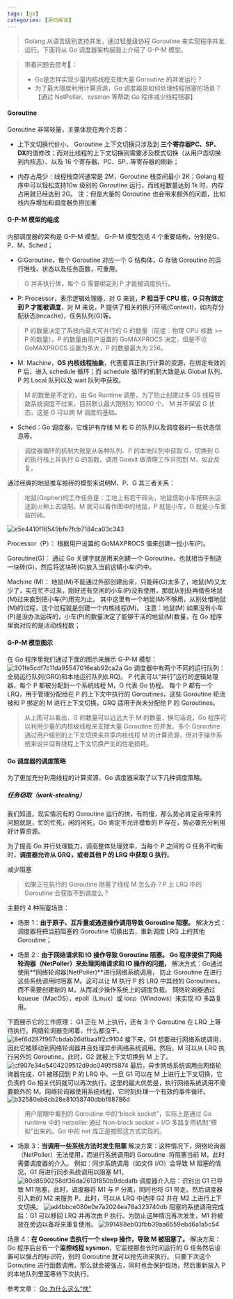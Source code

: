 ```yaml
---
tags: [go]   
categories: [源码解读]
---
```



> Golang 从语言级别支持并发，通过轻量级协程 Goroutine 来实现程序并发运行。下面将从 Go 调度器架构层面上介绍了 G-P-M 模型。

> 带着问题去思考🤔：
> - Go是怎样实现少量内核线程支撑大量 Goroutine 的并发运行？
> - 为了最大限度利用计算资源，Go 调度器是如何处理线程阻塞的场景？【通过 NetPoller、sysmon 等帮助 Go 程序减少线程阻塞】

#### Goroutine
Goroutine 非常轻量，主要体现在两个方面：
- 上下文切换代价小， Goroutine 上下文切换只涉及到
**三个寄存器PC、SP、DX**的值修改；而对比线程的上下文切换则需要涉及模式切换（从用户态切换到内核态）、以及 16 个寄存器、PC、SP…等寄存器的刷新；

- 内存占用少：线程栈空间通常是 2M，Goroutine 栈空间最小 2K；Golang 程序中可以轻松支持10w 级别的 Goroutine 运行，而线程数量达到 1k 时，内存占用就已经达到 2G。
注：但是大量的 Goroutine 也会带来额外的问题，比如栈内存增加和调度器负担加重

#### G-P-M 模型的组成
内部调度器的架构是 G-P-M 模型。
G-P-M 模型包括 4 个重要结构，分别是G、P、M、Sched；
- G:Goroutine，每个 Goroutine 对应一个 G 结构体，G 存储 Goroutine 的运行堆栈、状态以及任务函数，可重用。
> G 并非执行体，每个 G 需要绑定到 P 才能被调度执行。

- P: Processor，表示逻辑处理器，对 G 来说，**P 相当于 CPU 核，G 只有绑定到 P 才能被调度**，对 M 来说，P 提供了相关的执行环境(Context)，如内存分配状态(mcache)，任务队列(G)等。
> P 的数量决定了系统内最大可并行的 G 的数量（前提：物理 CPU 核数  >= P 的数量）。P 的数量由用户设置的 GoMAXPROCS 决定，但是不论 GoMAXPROCS 设置为多大，P 的数量最大为 256。

- M: Machine，**OS 内核线程抽象**，代表着真正执行计算的资源，在绑定有效的 P 后，进入 schedule 循环；而 schedule 循环的机制大致是从 Global 队列、P 的 Local 队列以及 wait 队列中获取。
> M 的数量是不定的，由 Go Runtime 调整，为了防止创建过多 OS 线程导致系统调度不过来，目前默认最大限制为 10000 个。
M 并不保留 G 状态，这是 G 可以跨 M 调度的基础。

- Sched：Go 调度器，它维护有存储 M 和 G 的队列以及调度器的一些状态信息等。
> 调度器循环的机制大致是从各种队列、P 的本地队列中获取 G，切换到 G 的执行栈上并执行 G 的函数，调用 Goexit 做清理工作并回到 M，如此反复。


通过经典的地鼠推车搬砖的模型来说明M、P、G 其三者关系：
> 地鼠(Gopher)的工作任务是：工地上有若干砖头，地鼠借助小车把砖头运送到火种上去烧制。M 就可以看作图中的地鼠，P 就是小车，G 就是小车里装的砖。

![e5e4410f16549bfe7fcb7184ca03c343](Go并发之内部调度器/CDD511ED-E32C-45C2-B24D-7A09D8B13916.png)

Processor（P）：
根据用户设置的  GoMAXPROCS 值来创建一批小车(P)。

Goroutine(G)：
通过 Go 关键字就是用来创建一个  Goroutine，也就相当于制造一块砖(G)，然后将这块砖(G)放入当前这辆小车(P)中。

Machine (M)：
地鼠(M)不能通过外部创建出来，只能砖(G)太多了，地鼠(M)又太少了，实在忙不过来，刚好还有空闲的小车(P)没有使用，那就从别处再借些地鼠(M)过来直到把小车(P)用完为止。
其中这里有一个地鼠(M)不够用，从别处借地鼠(M)的过程，这个过程就是创建一个内核线程(M)。
注意：地鼠(M) 如果没有小车(P)是没办法运砖的，小车(P)的数量决定了能够干活的地鼠(M)数量，在 Go 程序里面对应的是活动线程数；


#### G-P-M 模型图示
在 Go 程序里我们通过下面的图示来展示 G-P-M 模型：
![301fe5cdf7c11da95547016eab92ca2a](Go并发之内部调度器/AB5D5772-7ECF-4DE8-848D-197E7FC65286.jpg)
Go 调度器中有两个不同的运行队列：全局运行队列(GRQ)和本地运行队列(LRQ)。
P 代表可以“并行”运行的逻辑处理器，每个 P 都被分配到一个系统线程 M，G 代表 Go 协程。
每个 P 都有一个 LRQ，用于管理分配给在 P 的上下文中执行的 Goroutines，这些 Goroutine 轮流被和 P 绑定的 M 进行上下文切换。GRQ 适用于尚未分配给 P 的 Goroutines。

> 从上图可以看出，G 的数量可以远远大于 M 的数量，换句话说，Go 程序可以利用少量的内核级线程来支撑大量 Goroutine 的并发。多个 Goroutine 通过用户级别的上下文切换来共享内核线程 M 的计算资源，但对于操作系统来说并没有线程上下文切换产生的性能损耗。

#### Go 调度器的调度策略
为了更加充分利用线程的计算资源，Go 调度器采取了以下几种调度策略。
##### 任务窃取（work-stealing）
我们知道，现实情况有的 Goroutine 运行的快，有的慢，那么势必肯定会带来的问题就是，忙的忙死，闲的闲死，Go 肯定不允许摸鱼的 P 存在，势必要充分利用好计算资源。

为了提高 Go 并行处理能力，调高整体处理效率，当每个 P 之间的 G 任务不均衡时，**调度器允许从 GRQ，或者其他 P 的 LRQ 中获取 G 执行**。

减少阻塞
> 如果正在执行的 Goroutine 阻塞了线程 M 怎么办？P 上 LRQ 中的 Goroutine 会获取不到调度么？


主要的 4 种阻塞场景：

- 场景 1：**由于原子、互斥量或通道操作调用导致  Goroutine  阻塞。**
解决方式：调度器将把当前阻塞的 Goroutine 切换出去，重新调度 LRQ 上的其他 Goroutine；

- 场景 2：**由于网络请求和 IO 操作导致  Goroutine  阻塞。
Go 程序提供了网络轮询器（NetPoller）来处理网络请求和 IO 操作的问题，**
解决方式：Go通过使用**网络轮询器(NetPoller)**进行网络系统调用，
防止 Goroutine 在进行这些系统调用时阻塞 M。这可以让 M 执行 P 的 LRQ 中其他的 Goroutines，而不需要创建新的 M。从而减少操作系统上的调度负载。
网络轮询器通过 kqueue（MacOS），epoll（Linux）或  iocp（Windows）来实现 IO 多路复用。

下面展示它的工作原理：
G1 正在 M 上执行，还有 3 个 Goroutine 在 LRQ 上等待执行。网络轮询器空闲着，什么都没干。
![8ef6d287f967cbdab26dfbaa1f2c9104](Go并发之内部调度器/BC56AF3C-1AF3-4D00-906B-6D234F349DBA.png)
接下来，G1 想要进行网络系统调用，因此它被移动到网络轮询器并且处理异步网络系统调用。然后，M 可以从 LRQ 执行另外的 Goroutine。此时，G2 就被上下文切换到 M 上了。
![cf907e34e5404209512d9dc0495f5874](Go并发之内部调度器/9B64E95A-35C7-4B89-B063-91862B1945FA.jpg)
最后，异步网络系统调用由网络轮询器完成，G1 被移回到 P 的 LRQ 中。一旦 G1 可以在 M 上进行上下文切换，它负责的 Go 相关代码就可以再次执行。这里的最大优势是，执行网络系统调用不需要额外的 M。网络轮询器使用系统线程，它时刻处理一个有效的事件循环。
![b32580eb8cb28e81058740dbbf88786d](Go并发之内部调度器/F9AEE964-06EB-4055-BA71-52CF532C2E84.png)
> 用户层眼中看到的 Goroutine 中的“block socket”，实际上是通过 Go runtime 中的 netpoller 通过 Non-block socket + I/O 多路复用机制“模拟”出来的。Go 中的 net 库正是按照这方式实现的。


- 场景 3：**当调用一些系统方法时发生阻塞**
解决方案：这种情况下，网络轮询器（NetPoller）无法使用，而进行系统调用的 Goroutine  将阻塞当前 M。此时需要调度器的介入。
例如：同步系统调用（如文件 I/O）会导致 M 阻塞的情况，G1 将进行同步系统调用以阻塞 M1。
![80d8590258df36da2613f850b9dcdafb](Go并发之内部调度器/AFEFB764-259B-435B-B3E7-F06F0EEE47A2.png)
调度器介入后：识别出 G1 已导致 M1 阻塞，此时，调度器将 M1 与 P 分离，同时也将 G1 带走。然后调度器引入新的 M2 来服务 P。此时，可以从 LRQ 中选择 G2 并在 M2 上进行上下文切换。
![ad4bbce080e0e7a2024ea78a323740db](Go并发之内部调度器/84233EB7-8CDC-4D4D-9BFF-EC40A8BDE5BC.png)
阻塞的系统调用完成后：G1 可以移回 LRQ 并再次由 P 执行。为防止这种情况再次发生，M1 将被放在旁边以备将来重复使用。
![991488eb03fbb39aa6559ebd6a1a5c54](Go并发之内部调度器/1DDB4A43-1419-421C-9D23-B2759D69D96D.png)

场景 4：**在 Goroutine 去执行一个 sleep 操作，导致 M 被阻塞了。**
解决方案：Go 程序后台有一个**监控线程 sysmon**，它监控那些长时间运行的 G 任务然后设置可以强占的标识符，别的 Goroutine 就可以抢先进来执行。
只要下次这个 Goroutine 进行函数调用，那么就会被强占，同时也会保护现场，然后重新放入 P 的本地队列里面等待下次执行。


参考文章：
[Go 为什么这么“快”](https://mp.weixin.qq.com/s/2Q_o8NLidMXc-DtoinPwSQ)

